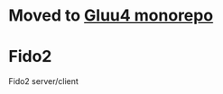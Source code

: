 # Moved to [Gluu4 monorepo](https://github.com/GluuFederation/gluu4/tree/main/fido2)
# Fido2
Fido2 server/client
